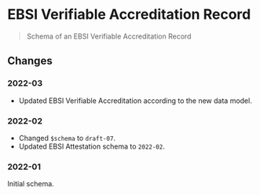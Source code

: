 # EBSI Verifiable Accreditation Record

> Schema of an EBSI Verifiable Accreditation Record

## Changes

### 2022-03

- Updated EBSI Verifiable Accreditation according to the new data model.

### 2022-02

- Changed `$schema` to `draft-07`.
- Updated EBSI Attestation schema to `2022-02`.

### 2022-01

Initial schema.
